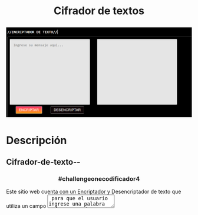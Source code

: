 <h1 align="center">
  <p align="center">Cifrador de textos</p>
  <a href="https://diegomiotti.github.io/Cifrador-de-texto--/" target="_blank">
    <img 
         src="https://raw.githubusercontent.com/DiegoMiotti/Cifrador-de-texto--/main/images/captura-desktop.png" 
         alt="Captura de pantalla">
  </a>
</h1>

# Descripción

## Cifrador-de-texto--

<div align="center">
  <h3><strong>#challengeonecodificador4</strong></h3>
</div>

Este sitio web cuenta con un Encriptador y Desencriptador de texto que utiliza un campo <textarea> para que el usuario ingrese una palabra o frase que desea codificar. Para encriptar, se aplican las siguientes llaves de encriptación:

La letra "e" se convierte en "enter".
  
La letra "i" se convierte en "imes".
  
La letra "a" se convierte en "ai".
  
La letra "o" se convierte en "ober".
  
La letra "u" se convierte en "ufat".
  
Es importante tener en cuenta que para utilizar esta herramienta correctamente, solo se deben ingresar letras minúsculas sin acentos, números o caracteres especiales.

La palabra o frase encriptada se muestra en la sección derecha del campo <textarea> y se puede desencriptar al ingresar la versión encriptada en el mismo campo y hacer clic en "Desencriptar".


## Requisitos
- Debe funcionar solo con letras minúsculas
- No deben ser utilizados letras con acentos ni caracteres especiales
- Debe ser posible convertir una palabra para la versión encriptada también devolver una palabra encriptada para su versión original.

Por ejemplo:
"gato" => "gaitober"
gaitober" => "gato"

La página debe tener campos para
inserción del texto que será encriptado o desencriptado, y el usuario debe poder escoger entre as dos opciones.
El resultado debe ser mostrado en la pantalla.

